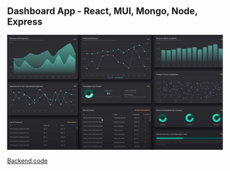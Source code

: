 ## Dashboard App - React, MUI, Mongo, Node, Express

<img src='/dash.png' alt='Dashboard' width='600' />

[Backend code](https://github.com/jaymzdrury/dashboard-server.git)
